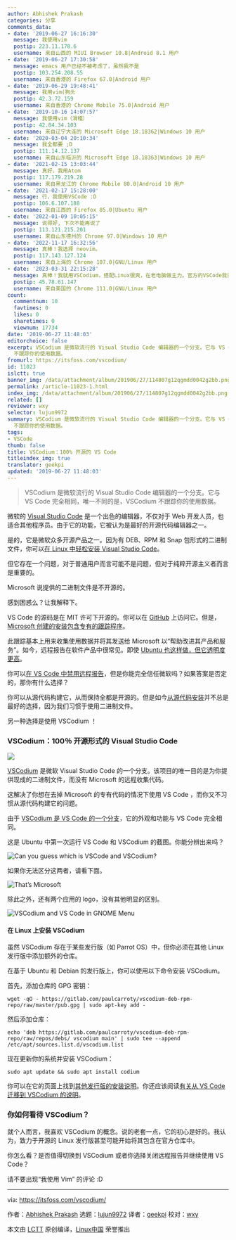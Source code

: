 ```yaml
---
author: Abhishek Prakash
categories: 分享
comments_data:
- date: '2019-06-27 16:16:30'
  message: 我使用vim
  postip: 223.11.178.6
  username: 来自山西的 MIUI Browser 10.8|Android 8.1 用户
- date: '2019-06-27 17:30:58'
  message: emacs 用户已经不被考虑了，虽然我不是
  postip: 103.254.208.55
  username: 来自香港的 Firefox 67.0|Android 用户
- date: '2019-06-29 19:48:41'
  message: 我用vim(狗头
  postip: 42.3.72.159
  username: 来自香港的 Chrome Mobile 75.0|Android 用户
- date: '2019-10-16 14:07:57'
  message: 我使用vim（滑稽）
  postip: 42.84.34.103
  username: 来自辽宁大连的 Microsoft Edge 18.18362|Windows 10 用户
- date: '2020-03-04 20:10:34'
  message: 我全都要 ;D
  postip: 111.14.12.137
  username: 来自山东临沂的 Microsoft Edge 18.18363|Windows 10 用户
- date: '2021-02-15 13:03:44'
  message: 真好，我用Atom
  postip: 117.179.219.28
  username: 来自黑龙江的 Chrome Mobile 80.0|Android 10 用户
- date: '2021-02-17 15:28:00'
  message: 行，我使用VSCode :D
  postip: 106.6.107.188
  username: 来自江西的 Firefox 85.0|Ubuntu 用户
- date: '2022-01-09 10:05:15'
  message: 说得好, 下次不能再说了
  postip: 113.121.215.201
  username: 来自山东德州的 Chrome 97.0|Windows 10 用户
- date: '2022-11-17 16:32:56'
  message: 真棒！我选择 neovim。
  postip: 117.143.127.124
  username: 来自上海的 Chrome 107.0|GNU/Linux 用户
- date: '2023-03-31 22:15:28'
  message: 真棒！我就用VSCodium，搭配Linux很爽，在老电脑做主力。官方的VSCode我只在Windows上面用
  postip: 45.78.61.147
  username: 来自美国的 Chrome 111.0|GNU/Linux 用户
count:
  commentnum: 10
  favtimes: 0
  likes: 0
  sharetimes: 0
  viewnum: 17734
date: '2019-06-27 11:48:03'
editorchoice: false
excerpt: VSCodium 是微软流行的 Visual Studio Code 编辑器的一个分支。它与 VS Code 完全相同，唯一不同的是，VSCodium
  不跟踪你的使用数据。
fromurl: https://itsfoss.com/vscodium/
id: 11023
islctt: true
banner_img: /data/attachment/album/201906/27/114807g12qgmdd0042g2bb.png
permalink: /article-11023-1.html
index_img: /data/attachment/album/201906/27/114807g12qgmdd0042g2bb.png.thumb.jpg
related: []
reviewer: wxy
selector: lujun9972
summary: VSCodium 是微软流行的 Visual Studio Code 编辑器的一个分支。它与 VS Code 完全相同，唯一不同的是，VSCodium
  不跟踪你的使用数据。
tags:
- VSCode
thumb: false
title: VSCodium：100% 开源的 VS Code
titleindex_img: true
translator: geekpi
updated: '2019-06-27 11:48:03'
---
```



> 
> VSCodium 是微软流行的 Visual Studio Code 编辑器的一个分支。它与 VS Code 完全相同，唯一不同的是，VSCodium 不跟踪你的使用数据。
> 
> 
> 


微软的 [Visual Studio Code](https://code.visualstudio.com/) 是一个出色的编辑器，不仅对于 Web 开发人员，也适合其他程序员。由于它的功能，它被认为是最好的开源代码编辑器之一。


是的，它是微软众多开源产品之一。因为有 DEB、RPM 和 Snap 包形式的二进制文件，你可以[在 Linux 中轻松安装 Visual Studio Code](https://itsfoss.com/install-visual-studio-code-ubuntu/)。


但它存在一个问题，对于普通用户而言可能不是问题，但对于纯粹开源主义者而言是重要的。


Microsoft 说提供的二进制文件是不开源的。


感到困惑么？让我解释下。


VS Code 的源码是在 MIT 许可下开源的。你可以在 [GitHub](https://github.com/Microsoft/vscode) 上访问它。但是，[Microsoft 创建的安装包含专有的跟踪程序](https://github.com/Microsoft/vscode/issues/60#issuecomment-161792005)。


此跟踪基本上用来收集使用数据并将其发送给 Microsoft 以“帮助改进其产品和服务”。如今，远程报告在软件产品中很常见。即使 [Ubuntu 也这样做，但它透明度更高](https://itsfoss.com/ubuntu-data-collection-stats/)。


你可以[在 VS Code 中禁用远程报告](https://code.visualstudio.com/docs/supporting/faq#_how-to-disable-telemetry-reporting)，但是你能完全信任微软吗？如果答案是否定的，那你有什么选择？


你可以从源代码构建它，从而保持全都是开源的。但是如今[从源代码安装](https://itsfoss.com/install-software-from-source-code/)并不总是最好的选择，因为我们习惯于使用二进制文件。


另一种选择是使用 VSCodium ！


### VSCodium：100％ 开源形式的 Visual Studio Code


![](/data/attachment/album/201906/27/114807g12qgmdd0042g2bb.png)


[VSCodium](https://vscodium.com/) 是微软 Visual Studio Code 的一个分支。该项目的唯一目的是为你提供现成的二进制文件，而没有 Microsoft 的远程收集代码。


这解决了你想在去掉 Microsoft 的专有代码的情况下使用 VS Code ，而你又不习惯从源代码构建它的问题。


由于 [VSCodium 是 VS Code 的一个分支](https://github.com/VSCodium/vscodium)，它的外观和功能与 VS Code 完全相同。


这是 Ubuntu 中第一次运行 VS Code 和 VSCodium 的截图。你能分辨出来吗？


![Can you guess which is VSCode and VSCodium?](/data/attachment/album/201906/27/114811mgi05zlhld36ulld.png)


如果你无法区分这两者，请看下面。


![That’s Microsoft](/data/attachment/album/201906/27/114813spyp99p7poo97pre.png)


除此之外，还有两个应用的 logo，没有其他明显的区别。


![VSCodium and VS Code in GNOME Menu](/data/attachment/album/201906/27/114815ym8s8ycd8ays81yz.jpg)


#### 在 Linux 上安装 VSCodium


虽然 VSCodium 存在于某些发行版（如 Parrot OS）中，但你必须在其他 Linux 发行版中添加额外的仓库。


在基于 Ubuntu 和 Debian 的发行版上，你可以使用以下命令安装 VSCodium。


首先，添加仓库的 GPG 密钥：



```
wget -qO - https://gitlab.com/paulcarroty/vscodium-deb-rpm-repo/raw/master/pub.gpg | sudo apt-key add -
```

然后添加仓库：



```
echo 'deb https://gitlab.com/paulcarroty/vscodium-deb-rpm-repo/raw/repos/debs/ vscodium main' | sudo tee --append /etc/apt/sources.list.d/vscodium.list
```

现在更新你的系统并安装 VSCodium：



```
sudo apt update && sudo apt install codium
```

你可以在它的页面上找到[其他发行版的安装说明](https://vscodium.com/#install)。你还应该阅读[有关从 VS Code 迁移到 VSCodium 的说明](https://vscodium.com/#migrate)。


### 你如何看待 VSCodium？


就个人而言，我喜欢 VSCodium 的概念。说的老套一点，它的初心是好的。我认为，致力于开源的 Linux 发行版甚至可能开始将其包含在官方仓库中。


你怎么看？是否值得切换到 VSCodium 或者你选择关闭远程报告并继续使用 VS Code？


请不要出现“我使用 Vim” 的评论 :D




---


via: <https://itsfoss.com/vscodium/>


作者：[Abhishek Prakash](https://itsfoss.com/author/abhishek/) 选题：[lujun9972](https://github.com/lujun9972) 译者：[geekpi](https://github.com/geekpi) 校对：[wxy](https://github.com/wxy)


本文由 [LCTT](https://github.com/LCTT/TranslateProject) 原创编译，[Linux中国](https://linux.cn/) 荣誉推出
